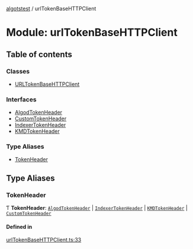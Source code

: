 [algotstest](../README.md) / urlTokenBaseHTTPClient

# Module: urlTokenBaseHTTPClient

## Table of contents

### Classes

- [URLTokenBaseHTTPClient](../classes/urlTokenBaseHTTPClient.URLTokenBaseHTTPClient.md)

### Interfaces

- [AlgodTokenHeader](../interfaces/urlTokenBaseHTTPClient.AlgodTokenHeader.md)
- [CustomTokenHeader](../interfaces/urlTokenBaseHTTPClient.CustomTokenHeader.md)
- [IndexerTokenHeader](../interfaces/urlTokenBaseHTTPClient.IndexerTokenHeader.md)
- [KMDTokenHeader](../interfaces/urlTokenBaseHTTPClient.KMDTokenHeader.md)

### Type Aliases

- [TokenHeader](urlTokenBaseHTTPClient.md#tokenheader)

## Type Aliases

### TokenHeader

Ƭ **TokenHeader**: [`AlgodTokenHeader`](../interfaces/urlTokenBaseHTTPClient.AlgodTokenHeader.md) \| [`IndexerTokenHeader`](../interfaces/urlTokenBaseHTTPClient.IndexerTokenHeader.md) \| [`KMDTokenHeader`](../interfaces/urlTokenBaseHTTPClient.KMDTokenHeader.md) \| [`CustomTokenHeader`](../interfaces/urlTokenBaseHTTPClient.CustomTokenHeader.md)

#### Defined in

[urlTokenBaseHTTPClient.ts:33](https://github.com/algorandfoundation/algokit-utils-ts/blob/4edaa90/src/urlTokenBaseHTTPClient.ts#L33)
